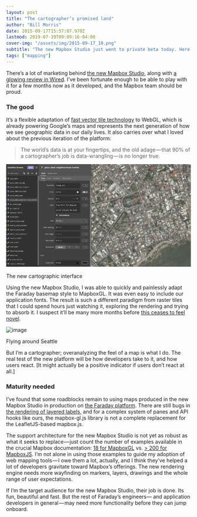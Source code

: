 ```yaml
---
layout: post
title: "The cartographer’s promised land"
author: "Bill Morris"
date: 2015-09-17T15:57:07.970Z
lastmod: 2019-07-19T09:09:16-04:00
cover-img: "/assets/img/2015-09-17_10.png"
subtitle: "The new Mapbox Studio just went to private beta today. Here’s what I’ve learned using it."
tags: ["mapping"]
---
```


There’s a lot of marketing behind [the new Mapbox Studio](https://www.mapbox.com/mapbox-studio/), along with [a glowing review in Wired](http://www.wired.com/2015/09/mapbox-studio/). I’ve been fortunate enough to be able to play with it for a few months now as it developed, and the Mapbox team should be proud.

### The good

It’s a flexible adaptation of [fast vector tile technology](https://www.mapbox.com/developers/vector-tiles/) to WebGL, which is already powering Google’s maps and represents the next generation of how we see geographic data in our daily lives. It also carries over what I loved about the previous iteration of the platform:
> The world’s data is at your fingertips, and the old adage — that 90% of a cartographer’s job is data-wrangling — is no longer true.



![image](/shoals/assets/img/2015-09-17_1.png)

The new cartographic interface



Using the new Mapbox Studio, I was able to quickly and painlessly adapt the Faraday basemap style to MapboxGL. It was even easy to include our application fonts. The result is such a different paradigm from raster tiles that I could spend hours just watching it, exploring the rendering and trying to absorb it. I suspect it’ll be many more months before [this ceases to feel novel](http://bl.ocks.org/wboykinm/2a483a2cced4b9b38407).




![image](/shoals/assets/img/2015-09-17_2.gif)

Flying around Seattle



But I’m a cartographer; overanalyzing the feel of a map is what I do. The real test of the new platform will be how developers take to it, and how users react. [It might actually be a positive indicator if users don’t react at all.]

### Maturity needed

I’ve found that some roadblocks remain to using maps produced in the new Mapbox Studio in production on [the Faraday platform](http://app.faraday.io). There are still bugs in [the rendering of layered labels,](https://github.com/mapbox/mapbox-gl-js/issues/757) and for a complex system of panes and API hooks like ours, the mapbox-gl.js library is not a complete replacement for the LeafletJS-based mapbox.js.

The support architecture for the new Mapbox Studio is not yet as robust as what it seeks to replace — just count the number of examples available in the crucial Mapbox documentation: [18 for MapboxGL](https://www.mapbox.com/mapbox-gl-js/examples/) vs. [&gt; 200 for MapboxJS](https://www.mapbox.com/mapbox.js/example/v1.0.0/). I’m not alone in using those examples to guide my adoption of web mapping tools — I owe them a lot, actually, and I think they’ve helped a lot of developers gravitate toward Mapbox’s offerings. The new rendering engine needs more wayfinding on markers, layers, drawings and the whole range of user expectations.

If I’m the target audience for the new Mapbox Studio, their job is done. Its fun, beautiful and fast. But the rest of Faraday’s engineers— and application developers in general — may need more functionality before they can jump onboard.
